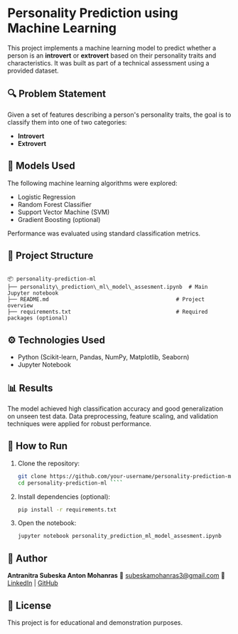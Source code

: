 
# Personality Prediction using Machine Learning

This project implements a machine learning model to predict whether a person is an **introvert** or **extrovert** based on their personality traits and characteristics. It was built as part of a technical assessment using a provided dataset.

## 🔍 Problem Statement

Given a set of features describing a person's personality traits, the goal is to classify them into one of two categories:
- **Introvert**
- **Extrovert**

## 🧠 Models Used

The following machine learning algorithms were explored:
- Logistic Regression
- Random Forest Classifier
- Support Vector Machine (SVM)
- Gradient Boosting (optional)

Performance was evaluated using standard classification metrics.

## 📁 Project Structure

```

📦 personality-prediction-ml
├── personality\_prediction\_ml\_model\_assesment.ipynb  # Main Jupyter notebook
├── README.md                                        # Project overview
├── requirements.txt                                 # Required packages (optional)

````

## ⚙️ Technologies Used

- Python (Scikit-learn, Pandas, NumPy, Matplotlib, Seaborn)
- Jupyter Notebook

## 📊 Results

The model achieved high classification accuracy and good generalization on unseen test data. Data preprocessing, feature scaling, and validation techniques were applied for robust performance.

## 🚀 How to Run

1. Clone the repository:
   ```bash
   git clone https://github.com/your-username/personality-prediction-ml.git
   cd personality-prediction-ml ````

2. Install dependencies (optional):

   ```bash
   pip install -r requirements.txt
   ```

3. Open the notebook:

   ```bash
   jupyter notebook personality_prediction_ml_model_assesment.ipynb
   ```

## 📌 Author

**Antranitra Subeska Anton Mohanras**
📧 [subeskamohanras3@gmail.com](mailto:subeskamohanras3@gmail.com)
🔗 [LinkedIn](https://www.linkedin.com/in/subeska) | [GitHub](https://github.com/Subeska)

## 📝 License

This project is for educational and demonstration purposes.


